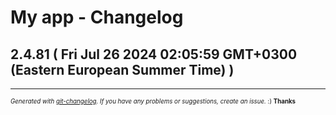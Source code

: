 # My app - Changelog

## 2.4.81  ( Fri Jul 26 2024 02:05:59 GMT+0300 (Eastern European Summer Time) )



---
<sub><sup>*Generated with [git-changelog](https://github.com/rafinskipg/git-changelog). If you have any problems or suggestions, create an issue.* :) **Thanks** </sub></sup>
